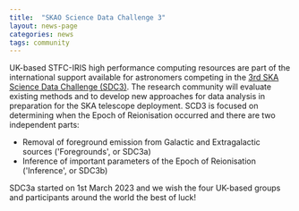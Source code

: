 ```yaml
---
title:  "SKAO Science Data Challenge 3"
layout: news-page
categories: news
tags: community
---
```

UK-based STFC-IRIS high performance computing resources are part of the international support available for astronomers competing in the [3rd SKA Science Data Challenge (SDC3)](https://sdc3.skao.int/overview). The research community will evaluate existing methods and to develop new approaches for data analysis in preparation for the SKA telescope deployment. SCD3 is focused on determining when the Epoch of Reionisation occurred and there are two independent parts:

- Removal of foreground emission from Galactic and Extragalactic sources ('Foregrounds', or SDC3a)
- Inference of important parameters of the Epoch of Reionisation ('Inference', or SDC3b)  

SDC3a started on 1st March 2023 and we wish the four UK-based groups and participants around the world the best of luck! 
